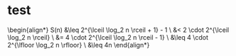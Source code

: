 # test
\begin{align*}
S(n) &\leq 2^{\lceil \log_2 n \rceil + 1} - 1 \\
&< 2 \cdot 2^{\lceil \log_2 n \rceil} \\
&= 4 \cdot 2^{\lceil \log_2 n \rceil - 1} \\
&\leq 4 \cdot 2^{\lfloor \log_2 n \rfloor} \\
&\leq 4n
\end{align*}
